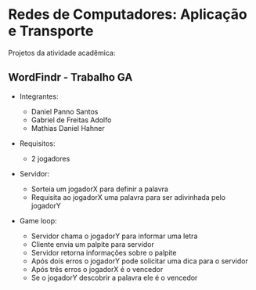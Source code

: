 # Redes de Computadores: Aplicação e Transporte

Projetos da atividade acadêmica:

## WordFindr - Trabalho GA

- Integrantes:

  - Daniel Panno Santos
  - Gabriel de Freitas Adolfo
  - Mathias Daniel Hahner

- Requisitos:

  - 2 jogadores

- Servidor:

  - Sorteia um jogadorX para definir a palavra
  - Requisita ao jogadorX uma palavra para ser adivinhada pelo jogadorY

- Game loop:
  - Servidor chama o jogadorY para informar uma letra
  - Cliente envia um palpite para servidor
  - Servidor retorna informações sobre o palpite
  - Após dois erros o jogadorY pode solicitar uma dica para o servidor
  - Após três erros o jogadorX é o vencedor
  - Se o jogadorY descobrir a palavra ele é o vencedor
